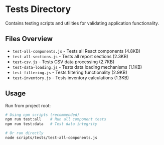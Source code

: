 # Tests Directory

Contains testing scripts and utilities for validating application functionality.

## Files Overview

- `test-all-components.js` - Tests all React components (4.8KB)
- `test-all-sections.js` - Tests all report sections (2.3KB)
- `test-csv.js` - Tests CSV data processing (2.7KB)
- `test-data-loading.js` - Tests data loading mechanisms (1.1KB)
- `test-filtering.js` - Tests filtering functionality (2.9KB)
- `test-inventory.js` - Tests inventory calculations (1.3KB)

## Usage

Run from project root:

```bash
# Using npm scripts (recommended)
npm run test:all    # Run all component tests
npm run test:data   # Test data integrity

# Or run directly
node scripts/tests/test-all-components.js
```
